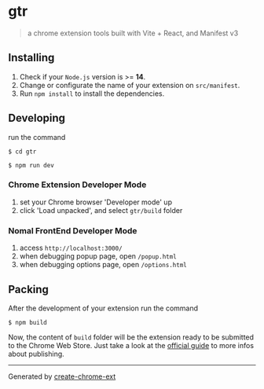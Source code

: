 # gtr

> a chrome extension tools built with Vite + React, and Manifest v3

## Installing

1. Check if your `Node.js` version is >= **14**.
2. Change or configurate the name of your extension on `src/manifest`.
3. Run `npm install` to install the dependencies.

## Developing

run the command

```shell
$ cd gtr

$ npm run dev
```

### Chrome Extension Developer Mode

1. set your Chrome browser 'Developer mode' up
2. click 'Load unpacked', and select `gtr/build` folder

### Nomal FrontEnd Developer Mode

1. access `http://localhost:3000/`
2. when debugging popup page, open `/popup.html`
3. when debugging options page, open `/options.html`

## Packing

After the development of your extension run the command

```shell
$ npm build
```

Now, the content of `build` folder will be the extension ready to be submitted to the Chrome Web Store. Just take a look at the [official guide](https://developer.chrome.com/webstore/publish) to more infos about publishing.

---

Generated by [create-chrome-ext](https://github.com/guocaoyi/create-chrome-ext)
